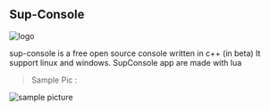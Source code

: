## Sup-Console

![logo](https://nsa40.casimages.com/img/2020/02/03/mini_200203094133788337.png)

sup-console is a free open source console written in c++ (in beta) 
It support linux and windows. 
 SupConsole app are made with lua


> Sample Pic : 

![sample picture](https://nsa40.casimages.com/img/2020/02/03/200203081344958140.png)



